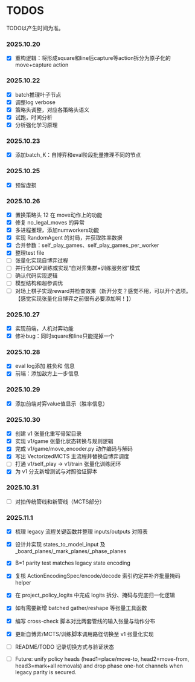 # TODOS

TODO以产生时间为准。

### 2025.10.20

- [x] 重构逻辑：将形成square和line后capture等action拆分为原子化的move+capture action

### 2025.10.22

- [x] batch推理叶子节点
- [x] 调整log verbose
- [x] 策略头调整，对应各策略头语义
- [x] 试跑，时间分析
- [x] 分析强化学习原理

### 2025.10.23

- [x] 添加batch_K：自博弈和eval阶段批量推理不同的节点 

### 2025.10.25

- [x] 预留虚损

### 2025.10.26
- [x] 置换策略头 12 在 move动作上的功能 
- [x] 修复 no_legal_moves 的异常
- [x] 多进程推理，添加numworkers功能
- [x] 实现 RandomAgent 的对局，并获取胜率数据
- [x] 合并参数：self_play_games、self_play_games_per_worker
- [x] 整理test file
- [ ] 张量化实现自博弈过程
- [ ] 并行化DDP训练或实现“自对弈集群+训练服务器”模式
- [ ] 确认代码实现逻辑
- [ ] 模型结构和超参调优
- [ ] 对场上棋子实现reward并检查效果（新开分支？感觉不用，可以开个选项。【感觉实现张量化自博弈之前很有必要添加啊！】）

### 2025.10.27

- [x] 实现前端，人机对弈功能
- [x] 修补bug：同时square和line只能提掉一个

### 2025.10.28

- [x] eval log添加 胜负和 信息
- [x] 前端：添加敌方上一步信息

### 2025.10.29

- [x] 添加前端对弈value值显示（胜率信息）

### 2025.10.30

- [x] 创建 v1 张量化重写骨架目录
- [x] 实现 v1/game 张量化状态转换与规则逻辑
- [x] 完成 v1/game/move_encoder.py 动作编码与解码
- [x] 写出 VectorizedMCTS 主流程并替换自博弈调度
- [ ] 打通 v1/self_play -> v1/train 张量化训练闭环
- [x] 为 v1 分支新增测试与对照验证脚本

### 2025.10.31

- [ ] 对拍传统管线和新管线（MCTS部分）

### 2025.11.1

- [x] 梳理 legacy 流程关键函数并整理 inputs/outputs 对照表
- [x] 设计并实现 states_to_model_input 及 _board_planes/_mark_planes/_phase_planes
- [x] B=1 parity test matches legacy state encoding
- [x] 复核 ActionEncodingSpec/encode/decode 索引约定并补齐批量掩码 helper
- [x] 在 project_policy_logits 中完成 logits 拆分、掩码与兜底归一化逻辑
- [x] 如有需要新增 batched gather/reshape 等张量工具函数
- [x] 编写 cross-check 脚本对比两套管线的输入张量与动作分布
- [x] 更新自博弈/MCTS/训练脚本调用路径切换至 v1 张量化实现
- [ ] README/TODO 记录切换方式与验证状态
- [ ] Future: unify policy heads (head1=place/move-to, head2=move-from, head3=mark+all removals) and drop phase one-hot channels when legacy parity is secured.


